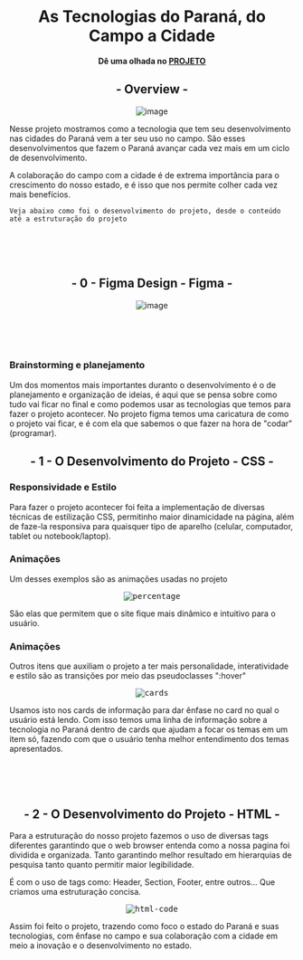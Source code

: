 <h1 align="center">As Tecnologias do Paraná, do Campo a Cidade</h1>

<div align="center">
  
**Dê uma olhada no [PROJETO](https://witordev.github.io/Projeto-Agrinho/)**

</div>

<h2 align="center">- Overview -</h2>
<div align="center">

  ![image](https://github.com/user-attachments/assets/62f7526b-0068-4340-bec5-69ad8d9eb5c3)

</div>

<p>
Nesse projeto mostramos como a tecnologia que tem seu desenvolvimento nas cidades do Paraná vem a ter seu uso no campo.
São esses desenvolvimentos que fazem o Paraná avançar cada vez mais em um ciclo de desenvolvimento.
</p>

<p>A colaboração do campo com a cidade é de extrema importância para o crescimento do nosso estado, e é isso que nos permite colher cada vez mais benefícios.</p>

``Veja abaixo como foi o desenvolvimento do projeto, desde o conteúdo até a estruturação do projeto``

<br>
<br> 
<br>

<h2 align="center">- 0 - Figma Design - Figma -</h2>

<div align="center">

  ![image](https://github.com/user-attachments/assets/ffe255a7-3875-4371-9866-8adc87b68396)

</div>

<br>
<br> 
<br>

<h3>Brainstorming e planejamento</h3>

<p>Um dos momentos mais importantes duranto o desenvolvimento é o de planejamento e organização de ideias, é aqui que se pensa sobre como tudo vai ficar no final e como podemos usar as tecnologias que temos para fazer o projeto acontecer.
No projeto figma temos uma caricatura de como o projeto vai ficar, e é com ela que sabemos o que fazer na hora de "codar"(programar).</p>


<h2 align="center">- 1 - O Desenvolvimento do Projeto - CSS -</h2>

<h3>Responsividade e Estilo</h3>

<p>Para fazer o projeto acontecer foi feita a implementação de diversas técnicas de estilização CSS, permitinho maior dinamicidade na página, além de faze-la responsiva para quaisquer tipo de aparelho (celular, computador, tablet ou notebook/laptop).</p>

<h3>Animações</h3>
<p>Um desses exemplos são as animações usadas no projeto</p>

<div align="center">
<kbd>
  
  ![percentage](https://github.com/user-attachments/assets/88b6f918-47a7-4859-80d9-c9a533c61e6c)

  </kbd>
</div>

<p>São elas que permitem que o site fique mais dinâmico e intuitivo para o usuário.</p>

<h3>Animações</h3>
<p>
  Outros itens que auxiliam o projeto a ter mais personalidade, interatividade e estilo são as transições por meio das pseudoclasses ":hover"
</p>

<div align="center">
<kbd>

![cards](https://github.com/user-attachments/assets/e1101717-0732-404d-9579-b8f2a71614cc)

  </kbd>
</div>

<p>
Usamos isto nos cards de informação para dar ênfase no card no qual o usuário está lendo.
Com isso temos uma linha de informação sobre a tecnologia no Paraná dentro de cards que ajudam a focar os temas em um item só, fazendo com que o usuário tenha melhor entendimento dos temas apresentados.
</p>

<br>
<br> 
<br>

<h2 align="center">- 2 - O Desenvolvimento do Projeto - HTML -</h2>

<p>Para a estruturação do nosso projeto fazemos o uso de diversas tags diferentes garantindo que o web browser entenda como a nossa pagina foi dividida e organizada. Tanto garantindo melhor resultado em hierarquias de pesquisa tanto quanto permitir maior legibilidade.</p>

<p>É com o uso de tags como: Header, Section, Footer, entre outros... Que criamos uma estruturação concisa.</p>

<div align="center">
<kbd>

![html-code](https://github.com/user-attachments/assets/94b402cf-9880-429c-a703-87f04b3dee4a)

  </kbd>
</div>

<p>Assim foi feito o projeto, trazendo como foco o estado do Paraná e suas tecnologias, com ênfase no campo e sua colaboração com a cidade em meio a inovação e o desenvolvimento no estado.</p>
